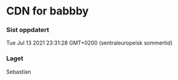
# CDN for babbby

### Sist oppdatert 
Tue Jul 13 2021 23:31:28 GMT+0200 (sentraleuropeisk sommertid)
### Laget 
Sebastian
